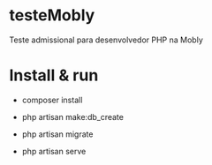 # testeMobly
Teste admissional para desenvolvedor PHP na Mobly

# Install & run

 - composer install

 - php artisan make:db_create

 - php artisan migrate

 - php artisan serve
